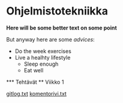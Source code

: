 # Ohjelmistotekniikka

**Here will be some better text on some point**

But anyway here are some *advices*:

* Do the week exercises 
* Live a healhty lifestyle 
  * Sleep enough
  * Eat well

*** Tehtävät
** Viikko 1

[gitlog.txt](https://github.com/outisa/ot-harjoitustyo/blob/master/laskarit/viikko1/gitlog.txt)
[komentorivi.txt](https://github.com/outisa/ot-harjoitustyo/blob/master/laskarit/viikko1/komentorivi.txt)
